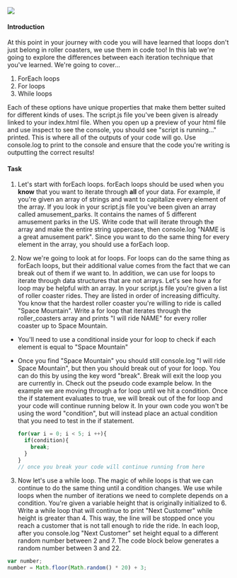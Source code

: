 ![](https://media.gettyimages.com/photos/spiral-loop-of-a-green-steel-roller-coaster-picture-id157194447)
#### Introduction
At this point in your journey with code you will have learned that loops don't just belong in roller coasters, we use them in code too! In this lab we're going to explore the differences between each iteration technique that you've learned. We're going to cover...
1. ForEach loops
2. For loops
3. While loops

Each of these options have unique properties that make them better suited for different kinds of uses. The script.js file you've been given is already linked to your index.html file. When you open up a preview of your html file and use inspect to see the console, you should see "script is running..." printed. This is where all of the outputs of your code will go. Use console.log to print to the console and ensure that the code you're writing is outputting the correct results!

#### Task
1. Let's start with forEach loops. forEach loops should be used when you **know** that you want to iterate through **all** of your data. For example, if you're given an array of strings and want to capitalize every element of the array. If you look in your script.js file you've been given an array called amusement_parks. It contains the names of 5 different amusement parks in the US. Write code that will iterate through the array and make the entire string uppercase, then console.log "NAME is a great amusement park". Since you want to do the same thing for every element in the array, you should use a forEach loop.

2. Now we're going to look at for loops. For loops can do the same thing as forEach loops, but their additional value comes from the fact that we can break out of them if we want to. In addition, we can use for loops to iterate through data structures that are not arrays. Let's see how a for loop may be helpful with an array. In your script.js file you're given a list of roller coaster rides. They are listed in order of increasing difficulty. You know that the hardest roller coaster you're willing to ride is called "Space Mountain". Write a for loop that iterates through the roller_coasters array and prints "I will ride NAME" for every roller coaster up to Space Mountain.
  * You'll need to use a conditional inside your for loop to check if each element is equal to "Space Mountain"
  * Once you find "Space Mountain" you should still console.log "I will ride Space Mountain", but then you should break out of your for loop. You can do this by using the key word "break". Break will exit the loop you are currently in. Check out the pseudo code example below. In the example we are moving through a for loop until we hit a condition. Once the if statement evaluates to true, we will break out of the for loop and your code will continue running below it. In your own code you won't be using the word "condition", but will instead place an actual condition that you need to test in the if statement.

    ```javascript
    for(var i = 0; i < 5; i ++){
      if(condition){
        break;
      }
    }
    // once you break your code will continue running from here
    ```
3. Now let's use a while loop. The magic of while loops is that we can continue to do the same thing until a condition changes. We use while loops when the number of iterations we need to complete depends on a condition. You're given a variable height that is originally initialized to 6. Write a while loop that will continue to print "Next Customer" while height is greater than 4. This way, the line will be stopped once you reach a customer that is not tall enough to ride the ride. In each loop, after you console.log "Next Customer" set height equal to a different random number between 2 and 7. The code block below generates a random number between 3 and 22.

  ```javascript
  var number;
  number = Math.floor(Math.random() * 20) + 3;
  ```
